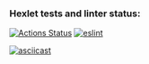 ### Hexlet tests and linter status:
[![Actions Status](https://github.com/steshkof/frontend-project-lvl2/workflows/hexlet-check/badge.svg)](https://github.com/steshkof/frontend-project-lvl2/actions) [![eslint](https://github.com/steshkof/frontend-project-lvl2/actions/workflows/eslint.yml/badge.svg)](https://github.com/steshkof/frontend-project-lvl2/actions/workflows/eslint.yml)


[![asciicast](https://asciinema.org/a/cyeRfQlbmFMcC74ibM9u8Xe15.svg)](https://asciinema.org/a/cyeRfQlbmFMcC74ibM9u8Xe15)